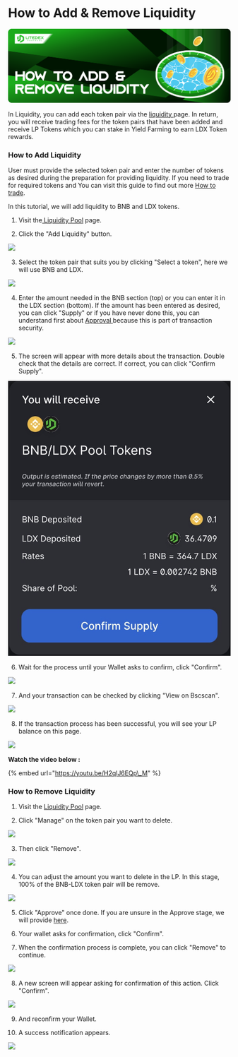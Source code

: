 # How to Add & Remove Liquidity

![](../../.gitbook/assets/8.-how-to-add-_-remove-liquidity%20%281%29.svg)

In Liquidity, you can add each token pair via the [liquidity ](https://swap.litedex.io/#/swap)page. In return, you will receive trading fees for the token pairs that have been added and receive LP Tokens which you can stake in Yield Farming to earn LDX Token rewards.

### **How to Add Liquidity**

User must provide the selected token pair and enter the number of tokens as desired during the preparation for providing liquidity. If you need to trade for required tokens and You can visit this guide to find out more [How to trade](how-to-trade.md).

In this tutorial, we will add liquidity to BNB and LDX tokens.

1. Visit the[ Liquidity Pool](https://swap.litedex.io/#/pool) page.

2. Click the "Add Liquidity" button.

![](https://gblobscdn.gitbook.com/assets%2F-Mfq-xr1Ba1zZ4TSvXC0%2F-Mh2DdTJRJSE6iZORIeM%2F-Mh2F9KVYZQ31kmkxqlN%2F56316DF2-AE26-4716-A921-CE3B43F7DF66_4_5005_c.jpeg?alt=media&token=d93e4299-aa68-4fef-a9c3-87249af6f4c4)

3. Select the token pair that suits you by clicking "Select a token", here we will use BNB and LDX.

![](https://gblobscdn.gitbook.com/assets%2F-Mfq-xr1Ba1zZ4TSvXC0%2F-Mh1TmElVDw8pf7WOiUU%2F-Mh1zTPMJVX-VFgj8lmC%2F0A65B666-BE7F-40CE-AA1B-BFAD94FD9910_1_105_c.jpeg?alt=media&token=3948fe92-a0f1-45f4-a3d7-ed24d0c5d452)

4. Enter the amount needed in the BNB section \(top\) or you can enter it in the LDX section \(bottom\). If the amount has been entered as desired, you can click "Supply" or if you have never done this, you can understand first about [Approval ](../../get-started/approval-introduction.md)because this is part of transaction security.

![](https://gblobscdn.gitbook.com/assets%2F-Mfq-xr1Ba1zZ4TSvXC0%2F-Mh1TmElVDw8pf7WOiUU%2F-Mh2-jUBQa-sVnKoDMeS%2FEF194B04-548B-4A96-9227-741E421FA2D4_1_105_c.jpeg?alt=media&token=d83f6f60-0a3d-467f-a0ad-dfd33c65c4f0)

5. The screen will appear with more details about the transaction. Double check that the details are correct. If correct, you can click "Confirm Supply".

![](../../.gitbook/assets/1725172e-1587-415f-973d-6fe8983a2179_1_201_a.jpeg)

6. Wait for the process until your Wallet asks to confirm, click "Confirm".

![](https://gblobscdn.gitbook.com/assets%2F-Mfq-xr1Ba1zZ4TSvXC0%2F-Mh1TmElVDw8pf7WOiUU%2F-Mh21bRAKtlGn2H76zqM%2F064F2C87-5375-46A4-99F3-18D2407A9EBE_1_201_a.jpeg?alt=media&token=1f2e4a39-4d0c-4a53-8f4d-376928a40bea)

7. And your transaction can be checked by clicking "View on Bscscan".

![](https://gblobscdn.gitbook.com/assets%2F-Mfq-xr1Ba1zZ4TSvXC0%2F-Mh1TmElVDw8pf7WOiUU%2F-Mh2235Nwu4IQxpy_637%2F6847D8C7-4AF6-4AAF-AA75-01A47319830D_1_201_a.jpeg?alt=media&token=18801b7a-fe6f-4a27-aa50-f78dd7bf5745)

8. If the transaction process has been successful, you will see your LP balance on this page.

![](https://gblobscdn.gitbook.com/assets%2F-Mfq-xr1Ba1zZ4TSvXC0%2F-Mh1TmElVDw8pf7WOiUU%2F-Mh234RRLUE2ZnW4yw4o%2FD755D3E8-AFB1-4781-812A-650138F87A86_1_201_a.jpeg?alt=media&token=a0ff3fb1-6ab3-43de-a9f6-dbc92597b5d0)

**Watch the video below :**

{% embed url="https://youtu.be/H2qlJ6EQp\_M" %}

### **How to Remove Liquidity**

1. Visit the [Liquidity Pool](https://swap.litedex.io/#/pool) page.

2. Click "Manage" on the token pair you want to delete.

![](https://gblobscdn.gitbook.com/assets%2F-Mfq-xr1Ba1zZ4TSvXC0%2F-Mh1TmElVDw8pf7WOiUU%2F-Mh25ebYnEIXxdKcYdaw%2FD954EE0D-6F51-4087-A429-1C0C7F67A5B3_1_201_a.jpeg?alt=media&token=618fef51-853e-407f-9206-a8d28fd3f9f0)

3. Then click "Remove".

![](https://gblobscdn.gitbook.com/assets%2F-Mfq-xr1Ba1zZ4TSvXC0%2F-Mh1TmElVDw8pf7WOiUU%2F-Mh2625vCmzERRE66-29%2FD755D3E8-AFB1-4781-812A-650138F87A86_1_201_a.jpeg?alt=media&token=b43ea1dd-e687-4fae-994d-ab8eecf6c352)

4. You can adjust the amount you want to delete in the LP. In this stage, 100% of the BNB-LDX token pair will be remove.

![](https://gblobscdn.gitbook.com/assets%2F-Mfq-xr1Ba1zZ4TSvXC0%2F-Mh1TmElVDw8pf7WOiUU%2F-Mh26fUo8lYwB3X0HkJq%2F843F61D1-3974-456C-92F4-B7C85900C279_1_105_c.jpeg?alt=media&token=9d38f823-5702-4c9d-8f30-98cf51212bca)

5. Click "Approve" once done. If you are unsure in the Approve stage, we will provide [here](../../get-started/approval-introduction.md).

6. Your wallet asks for confirmation, click "Confirm".

7. When the confirmation process is complete, you can click "Remove" to continue.

![](https://gblobscdn.gitbook.com/assets%2F-Mfq-xr1Ba1zZ4TSvXC0%2F-Mh1TmElVDw8pf7WOiUU%2F-Mh2724wyX51gdEwD6tw%2F8ACCEFCD-CB38-4C81-8579-05F1AE9CFE91_1_105_c.jpeg?alt=media&token=94643d39-1bcf-497b-9799-c3187ad5e567)

8. A new screen will appear asking for confirmation of this action. Click "Confirm".

![](https://gblobscdn.gitbook.com/assets%2F-Mfq-xr1Ba1zZ4TSvXC0%2F-Mh1TmElVDw8pf7WOiUU%2F-Mh27QWU04mHPPHJND0L%2F6DA6C8C1-0FDD-438F-A76C-3B9D655BD3DC_1_201_a.jpeg?alt=media&token=f06c41ca-cc05-4114-8af5-b589207180b7)

9. And reconfirm your Wallet.

10. A success notification appears.

![](https://gblobscdn.gitbook.com/assets%2F-Mfq-xr1Ba1zZ4TSvXC0%2F-Mh1TmElVDw8pf7WOiUU%2F-Mh27mkV2VVG_bywvYpn%2F120F7744-E1AB-4634-9781-4EB7842AD185_4_5005_c.jpeg?alt=media&token=e137f29a-b4c8-4aab-b29a-390f0f612c38)

